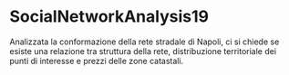 # SocialNetworkAnalysis19
 Analizzata la conformazione della rete stradale di Napoli, ci si chiede se esiste una relazione tra struttura della rete, distribuzione territoriale dei punti di interesse e prezzi delle zone catastali.

